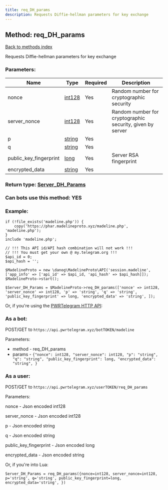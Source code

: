 ```yaml
---
title: req_DH_params
description: Requests Diffie-hellman parameters for key exchange
---
```

## Method: req\_DH\_params  
[Back to methods index](index.md)


Requests Diffie-hellman parameters for key exchange

### Parameters:

| Name     |    Type       | Required | Description |
|----------|---------------|----------|-------------|
|nonce|[int128](../types/int128.md) | Yes|Random number for cryptographic security|
|server\_nonce|[int128](../types/int128.md) | Yes|Random number for cryptographic security, given by server|
|p|[string](../types/string.md) | Yes||
|q|[string](../types/string.md) | Yes||
|public\_key\_fingerprint|[long](../types/long.md) | Yes|Server RSA fingerprint|
|encrypted\_data|[string](../types/string.md) | Yes||


### Return type: [Server\_DH\_Params](../types/Server_DH_Params.md)

### Can bots use this method: **YES**


### Example:


```
if (!file_exists('madeline.php')) {
    copy('https://phar.madelineproto.xyz/madeline.php', 'madeline.php');
}
include 'madeline.php';

// !!! This API id/API hash combination will not work !!!
// !!! You must get your own @ my.telegram.org !!!
$api_id = 0;
$api_hash = '';

$MadelineProto = new \danog\MadelineProto\API('session.madeline', ['app_info' => ['api_id' => $api_id, 'api_hash' => $api_hash]]);
$MadelineProto->start();

$Server_DH_Params = $MadelineProto->req_DH_params(['nonce' => int128, 'server_nonce' => int128, 'p' => 'string', 'q' => 'string', 'public_key_fingerprint' => long, 'encrypted_data' => 'string', ]);
```

Or, if you're using the [PWRTelegram HTTP API](https://pwrtelegram.xyz):

### As a bot:

POST/GET to `https://api.pwrtelegram.xyz/botTOKEN/madeline`

Parameters:

* method - req_DH_params
* params - `{"nonce": int128, "server_nonce": int128, "p": "string", "q": "string", "public_key_fingerprint": long, "encrypted_data": "string", }`



### As a user:

POST/GET to `https://api.pwrtelegram.xyz/userTOKEN/req_DH_params`

Parameters:

nonce - Json encoded int128

server_nonce - Json encoded int128

p - Json encoded string

q - Json encoded string

public_key_fingerprint - Json encoded long

encrypted_data - Json encoded string




Or, if you're into Lua:

```
Server_DH_Params = req_DH_params({nonce=int128, server_nonce=int128, p='string', q='string', public_key_fingerprint=long, encrypted_data='string', })
```

